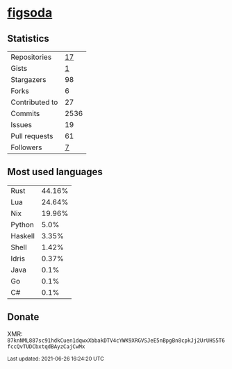 
# [figsoda](https://github.com/figsoda)


## Statistics

<table>
  <tr>
    <td>Repositories</td>
    <td><a href="https://github.com/figsoda?tab=repositories">
      17
    </a></td>
  </tr>
  <tr>
    <td>Gists</td>
    <td><a href="https://gist.github.com/figsoda">
      1
    </a></td>
  </tr>
  <tr>
    <td>Stargazers</td>
    <td>98</td>
  </tr>
  <tr>
    <td>Forks</td>
    <td>6</td>
  </tr>
  <tr>
    <td>Contributed to</td>
    <td>27</td>
  </tr>
  <tr>
    <td>Commits</td>
    <td>2536</td>
  </tr>
  <tr>
    <td>Issues</td>
    <td>19</td>
  </tr>
  <tr>
    <td>Pull requests</td>
    <td>61</td>
  </tr>
  <tr>
    <td>Followers</td>
    <td><a href="https://github.com/figsoda?tab=followers">
      7
    </a></td>
  </tr>
</table>


## Most used languages

<table>
<tr><td>Rust</td><td>44.16%</td></tr><tr><td>Lua</td><td>24.64%</td></tr><tr><td>Nix</td><td>19.96%</td></tr><tr><td>Python</td><td>5.0%</td></tr><tr><td>Haskell</td><td>3.35%</td></tr><tr><td>Shell</td><td>1.42%</td></tr><tr><td>Idris</td><td>0.37%</td></tr><tr><td>Java</td><td>0.1%</td></tr><tr><td>Go</td><td>0.1%</td></tr><tr><td>C#</td><td>0.1%</td></tr>
</table>


## Donate

XMR: `87knNML887sc91hdkCuen1dqwxXbbakDTV4cYWK9XRGVSJeE5nBpgBn8cpkJj2UrUHS5T6fccQvTUDCbxtqdBAyzCajCwMx`


<sub>Last updated: 2021-06-26 16:24:20 UTC</sub>

